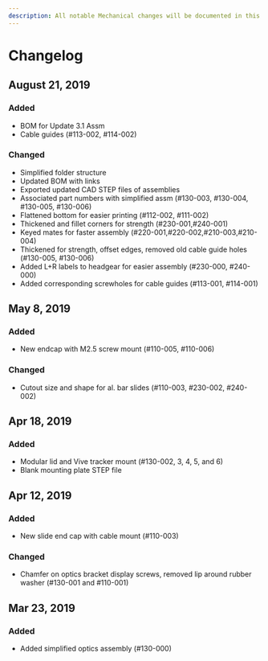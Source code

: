 ```yaml
---
description: All notable Mechanical changes will be documented in this file.
---
```


# Changelog

## August 21, 2019

### Added

* BOM for Update 3.1 Assm
* Cable guides \(\#113-002, \#114-002\)

### Changed

* Simplified folder structure
* Updated BOM with links
* Exported updated CAD STEP files of assemblies
* Associated part numbers with simplified assm \(\#130-003, \#130-004, \#130-005, \#130-006\)
* Flattened bottom for easier printing \(\#112-002, \#111-002\)
* Thickened and fillet corners for strength \(\#230-001,\#240-001\)
* Keyed mates for faster assembly \(\#220-001,\#220-002,\#210-003,\#210-004\)
* Thickened for strength, offset edges, removed old cable guide holes \(\#130-005, \#130-006\)
* Added L+R labels to headgear for easier assembly \(\#230-000, \#240-000\)
* Added corresponding screwholes for cable guides \(\#113-001, \#114-001\)

## May 8, 2019

### Added

* New endcap with M2.5 screw mount \(\#110-005, \#110-006\)

### Changed

* Cutout size and shape for al. bar slides \(\#110-003, \#230-002, \#240-002\)

## Apr 18, 2019

### Added

* Modular lid and Vive tracker mount \(\#130-002, 3, 4, 5, and 6\)
* Blank mounting plate STEP file

## Apr 12, 2019

### Added

* New slide end cap with cable mount \(\#110-003\)

### Changed

* Chamfer on optics bracket display screws, removed lip around rubber washer \(\#130-001 and \#110-001\)

## Mar 23, 2019

### Added

* Added simplified optics assembly \(\#130-000\)

